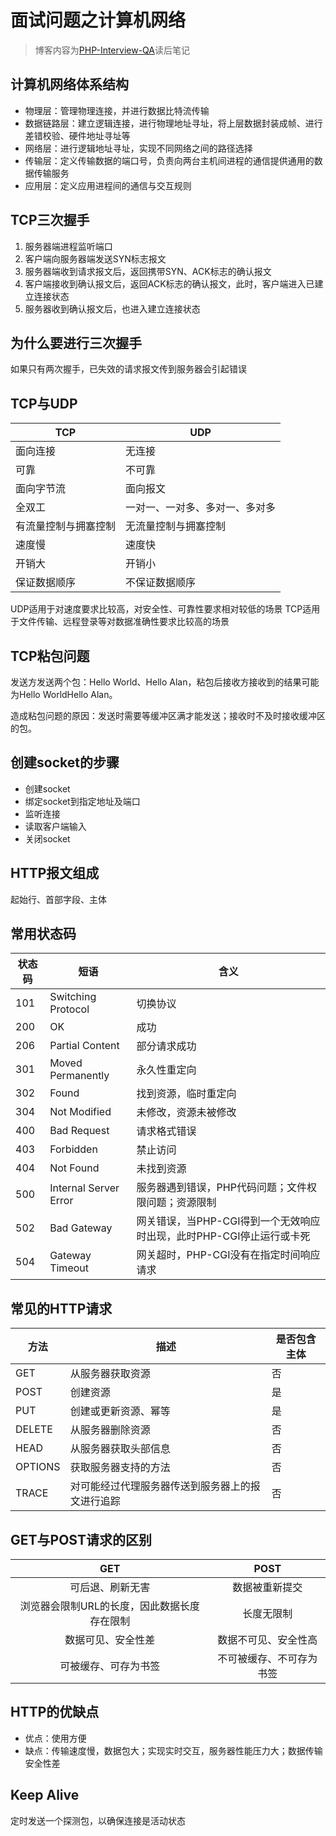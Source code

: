 # 面试问题之计算机网络

> 博客内容为[PHP-Interview-QA](https://github.com/colinlet/PHP-Interview-QA)读后笔记

## 计算机网络体系结构

* 物理层：管理物理连接，并进行数据比特流传输
* 数据链路层：建立逻辑连接，进行物理地址寻址，将上层数据封装成帧、进行差错校验、硬件地址寻址等
* 网络层：进行逻辑地址寻址，实现不同网络之间的路径选择
* 传输层：定义传输数据的端口号，负责向两台主机间进程的通信提供通用的数据传输服务
* 应用层：定义应用进程间的通信与交互规则

## TCP三次握手

1. 服务器端进程监听端口
2. 客户端向服务器端发送SYN标志报文
3. 服务器端收到请求报文后，返回携带SYN、ACK标志的确认报文
4. 客户端接收到确认报文后，返回ACK标志的确认报文，此时，客户端进入已建立连接状态
5. 服务器收到确认报文后，也进入建立连接状态

## 为什么要进行三次握手

如果只有两次握手，已失效的请求报文传到服务器会引起错误

## TCP与UDP


| TCP | UDP |
| --- | --- |
| 面向连接 | 无连接 |
| 可靠 | 不可靠 |
| 面向字节流 | 面向报文 |
| 全双工 | 一对一、一对多、多对一、多对多 |
| 有流量控制与拥塞控制 | 无流量控制与拥塞控制 |
| 速度慢 | 速度快 |
| 开销大 | 开销小 |
| 保证数据顺序 | 不保证数据顺序 | 

UDP适用于对速度要求比较高，对安全性、可靠性要求相对较低的场景
TCP适用于文件传输、远程登录等对数据准确性要求比较高的场景

## TCP粘包问题

发送方发送两个包：Hello World、Hello Alan，粘包后接收方接收到的结果可能为Hello WorldHello Alan。

造成粘包问题的原因：发送时需要等缓冲区满才能发送；接收时不及时接收缓冲区的包。

## 创建socket的步骤

* 创建socket
* 绑定socket到指定地址及端口
* 监听连接
* 读取客户端输入
* 关闭socket

## HTTP报文组成

起始行、首部字段、主体

## 常用状态码


| 状态码 | 短语 | 含义 |
| --- | --- | --- |
| 101 | Switching Protocol | 切换协议 |
| 200 | OK | 成功 |
| 206 | Partial Content | 部分请求成功 |
| 301 | Moved Permanently | 永久性重定向 |
| 302 | Found | 找到资源，临时重定向 |
| 304 | Not Modified | 未修改，资源未被修改 |
| 400 | Bad Request | 请求格式错误 |
| 403 | Forbidden | 禁止访问 |
| 404 | Not Found  | 未找到资源 |
| 500 | Internal Server Error | 服务器遇到错误，PHP代码问题；文件权限问题；资源限制 |
| 502 | Bad Gateway | 网关错误，当PHP-CGI得到一个无效响应时出现，此时PHP-CGI停止运行或卡死 |
| 504 | Gateway Timeout | 网关超时，PHP-CGI没有在指定时间响应请求 |

## 常见的HTTP请求

| 方法 | 描述 | 是否包含主体 |
| --- | --- | --- |
| GET | 从服务器获取资源 | 否 |
| POST | 创建资源 | 是 |
| PUT | 创建或更新资源、幂等 | 是 |
| DELETE | 从服务器删除资源 | 否 |
| HEAD | 从服务器获取头部信息 | 否 |
| OPTIONS | 获取服务器支持的方法 | 否 |
| TRACE | 对可能经过代理服务器传送到服务器上的报文进行追踪 | 否 |

## GET与POST请求的区别


| GET | POST |
| :-: | :-: |
| 可后退、刷新无害 | 数据被重新提交 |
| 浏览器会限制URL的长度，因此数据长度存在限制 | 长度无限制 | 
| 数据可见、安全性差 | 数据不可见、安全性高 | 
| 可被缓存、可存为书签 | 不可被缓存、不可存为书签 | 

## HTTP的优缺点

* 优点：使用方便
* 缺点：传输速度慢，数据包大；实现实时交互，服务器性能压力大；数据传输安全性差

## Keep Alive

定时发送一个探测包，以确保连接是活动状态







